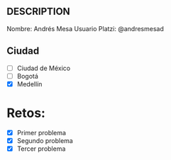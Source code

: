 ## DESCRIPTION

Nombre: Andrés Mesa
Usuario Platzi: @andresmesad

## Ciudad
- [ ] Ciudad de México
- [ ] Bogotá
- [x] Medellín

# Retos:
  - [x] Primer problema
  - [x] Segundo problema
  - [x] Tercer problema
